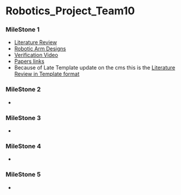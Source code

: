 # Robotics_Project_Team10
### MileStone 1
- [Literature Review](/“Team10_Milestone%2001/Literature%20Review%20ROBOTICS.docx)
- [Robotic Arm Designs](/“Team10_Milestone%2001/Robotic%20Arms/)
- [Verification Video](/“Team10_Milestone%2001/Video.rar)
- [Papers links](/“Team10_Milestone%2001/Papers.txt)
- Because of Late Template update on the cms this is the [Literature Review in Template format](/“Team10_Milestone%2001/Lit%20review%20in%20template%20format.docx)
### MileStone 2
-

### MileStone 3
-

### MileStone 4
-

### MileStone 5
-